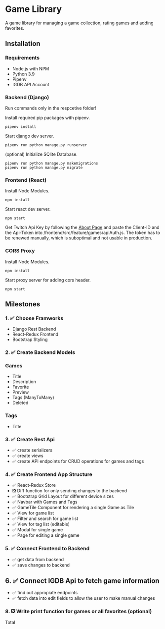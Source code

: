 # Game Library

A game library for managing a game collection, rating games and adding favorites.

## Installation

### Requirements

- Node.js with NPM
- Python 3.9
- Pipenv
- IGDB API Account

### Backend (Django)

Run commands only in the respcetive folder!

Install required pip packages with pipenv.

```console
pipenv install
```

Start django dev server.

```console
pipenv run python manage.py runserver
```

(optional) Initialize SQlite Database.

```console
pipenv run python manage.py makemigrations
pipenv run python manage.py migrate
```

### Frontend (React)

Install Node Modules.

```console
npm install
```

Start react dev  server.

```console
npm start
```

Get Twitch Api Key by following the [About Page](https://api-docs.igdb.com/#about) and paste the Client-ID and the Api-Token into /frontend/src/feature/games/apiAuth.js. The token has to be renewed manually, which is suboptimal and not usable in production.

### CORS Proxy

Install Node Modules.

```console
npm install
```

Start proxy server for adding cors header.

```console
npm start
```

## Milestones

### 1. :white_check_mark: Choose Framworks

- Django Rest Backend
- React-Redux Frontend
- Bootstrap Styling

### 2. :white_check_mark: Create Backend Models

### Games

- Title
- Description
- Favorite
- Preview
- Tags (ManyToMany)
- Deleted

### Tags

- Title

### 3. :white_check_mark: Create Rest Api

- :white_check_mark: create serializers
- :white_check_mark: create views
- :white_check_mark: create API endpoints for CRUD operations for games and tags

### 4. :white_check_mark: Create Frontend App Structure

- :white_check_mark: React-Redux Store
- :negative_squared_cross_mark: Diff function for only sending changes to the backend
- :white_check_mark: Bootstrap Grid Layout for different device sizes
- :white_check_mark: Navbar with Games and Tags
- :white_check_mark: GameTile Component for rendering a single Game as Tile
- :white_check_mark: View for game list
- :white_check_mark: Filter and search for game list
- :white_check_mark: View for tag list (editable)
- :white_check_mark: Modal for single game
- :white_check_mark: Page for editing a single game

### 5. :white_check_mark: Connect Frontend to Backend

- :white_check_mark: get data from backend
- :white_check_mark: save changes to backend

## 6. :white_check_mark: Connect IGDB Api to fetch game information

- :white_check_mark: find out appropiate endpoints
- :white_check_mark: fetch data into edit fields to allow the user to make manual changes

### 8. :negative_squared_cross_mark: Write print function for games or all favorites  (optional)

Total 
